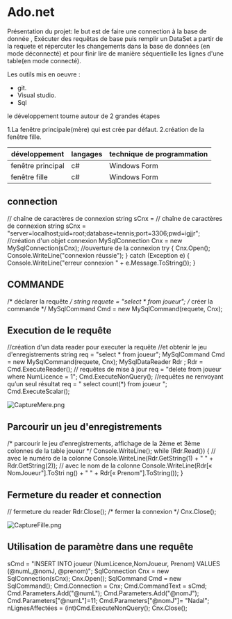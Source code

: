 # Ado.net

Présentation du projet: le but est de faire une connection à la base de donnée , Exécuter des requêtas de base puis remplir un DataSet a partir de la requete et répercuter les changements dans la base de données (en mode déconnecté) et pour finir lire de manière séquentielle les lignes d'une table(en mode connecté).

Les outils mis en oeuvre :

* git.
* Visual studio.
* Sql

le développement  tourne autour de 2 grandes étapes

1.La fenêtre principale(mère) qui est crée par défaut.
2.création de la fenêtre fille.

|**développement**|**langages**|**technique de programmation**|
|-----------------|------------|------------------------------|
|fenêtre principal|c#|Windows Form|
|fenêtre fille|c#|Windows Form|

## connection ##
// chaîne de caractères de connexion
string sCnx = // chaîne de caractères de connexion
string sCnx =
"server=localhost;uid=root;database=tennis;port=3306;pwd=igjjr";
//création d'un objet connexion
MySqlConnection Cnx = new MySqlConnection(sCnx);
//ouverture de la connexion
try {
Cnx.Open();
Console.WriteLine("connexion réussie");
}
catch (Exception e) {
Console.WriteLine("erreur connexion " + e.Message.ToString());
}

## COMMANDE ##
/* déclarer la requête */
string requete = "select * from joueur";
/* créer la commande */
MySqlCommand Cmd = new
MySqlCommand(requete, Cnx);

## Execution de le requête ##

//création d'un data reader pour executer la requête
//et obtenir le jeu d'enregistrements
string req = "select * from joueur";
MySqlCommand Cmd = new
MySqlCommand(requete, Cnx);
MySqlDataReader Rdr ;
Rdr = Cmd.ExecuteReader();
// requêtes de mise à jour
req = "delete from joueur where NumLicence = 1";
Cmd.ExecuteNonQuery();
//requêtes ne renvoyant qu’un seul résultat
req = " select count(*) from joueur ";
Cmd.ExecuteScalar();



![CaptureMere.png](http://image.noelshack.com/fichiers/2018/47/7/1543155640-capturemere.png)

## Parcourir un jeu d'enregistrements ##

/* parcourir le jeu d'enregistrements, affichage de la
2ème et 3ème colonnes de la table joueur */
Console.WriteLine();
while (Rdr.Read()) {
// avec le numéro de la colonne
Console.WriteLine(Rdr.GetString(1) + " " +
Rdr.GetString(2));
// avec le nom de la colonne
Console.WriteLine(Rdr[« NomJoueur"].ToStri
ng() + " " + Rdr[« Prenom"].ToString()); }

## Fermeture du reader et connection ##
// fermeture du reader
Rdr.Close();
/* fermer la connexion */
Cnx.Close();

![CaptureFille.png](http://image.noelshack.com/fichiers/2018/47/7/1543155954-capturefille.png)

## Utilisation de paramètre dans une requête ##
sCmd = "INSERT INTO joueur (NumLicence,NomJoueur, Prenom)
VALUES (@numL,@nomJ, @prenom)";
SqlConnection Cnx = new SqlConnection(sCnx);
Cnx.Open();
SqlCommand Cmd = new SqlCommand();
Cmd.Connection = Cnx;
Cmd.CommandText = sCmd;
Cmd.Parameters.Add("@numL");
Cmd.Parameters.Add("@nomJ");
Cmd.Parameters["@numL"]=11;
Cmd.Parameters["@nomJ"]= "Nadal";
nLignesAffectées = (int)Cmd.ExecuteNonQuery();
Cnx.Close();
